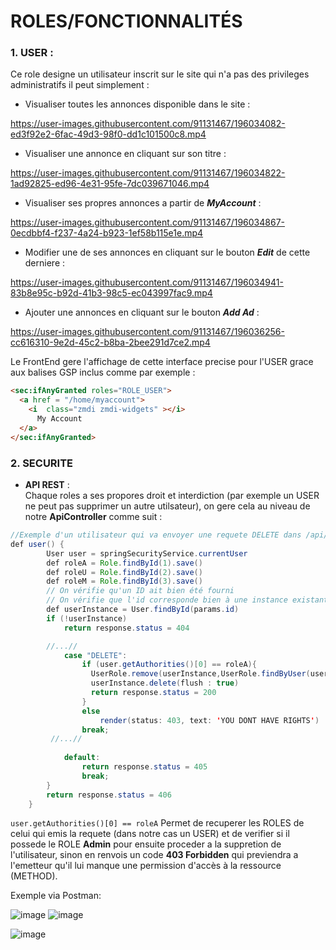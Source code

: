 # ROLES/FONCTIONNALITÉS
### 1. USER :
Ce role designe un utilisateur inscrit sur le site qui n'a pas des privileges administratifs il peut simplement :
- Visualiser toutes les annonces disponible dans le site : 

https://user-images.githubusercontent.com/91131467/196034082-ed3f92e2-6fac-49d3-98f0-dd1c101500c8.mp4

- Visualiser une annonce en cliquant sur son titre :

https://user-images.githubusercontent.com/91131467/196034822-1ad92825-ed96-4e31-95fe-7dc039671046.mp4

- Visualiser ses propres annonces a partir de ***MyAccount*** : 

https://user-images.githubusercontent.com/91131467/196034867-0ecdbbf4-f237-4a24-b923-1ef58b115e1e.mp4

- Modifier une de ses annonces en cliquant sur le bouton ***Edit*** de cette derniere :

https://user-images.githubusercontent.com/91131467/196034941-83b8e95c-b92d-41b3-98c5-ec043997fac9.mp4

- Ajouter une annonces en cliquant sur le bouton ***Add Ad*** :

https://user-images.githubusercontent.com/91131467/196036256-cc616310-9e2d-45c2-b8ba-2bee291d7ce2.mp4

Le FrontEnd gere l'affichage de cette interface precise pour l'USER grace aux balises GSP inclus comme par exemple : 
```html
<sec:ifAnyGranted roles="ROLE_USER">
  <a href = "/home/myaccount">
    <i  class="zmdi zmdi-widgets" ></i>
      My Account
  </a>
</sec:ifAnyGranted>
```
### 2. SECURITE
- **API REST** :  
Chaque roles a ses propores droit et interdiction (par exemple un USER ne peut pas supprimer un autre utilsateur), on gere cela au niveau de notre **ApiController** comme suit :
```java
//Exemple d'un utilisateur qui va envoyer une requete DELETE dans /api/user/id
def user() {
        User user = springSecurityService.currentUser
        def roleA = Role.findById(1).save()
        def roleU = Role.findById(2).save()
        def roleM = Role.findById(3).save()
        // On vérifie qu'un ID ait bien été fourni
        // On vérifie que l'id corresponde bien à une instance existante
        def userInstance = User.findById(params.id)
        if (!userInstance)
            return response.status = 404

        //...//
            case "DELETE":
                if (user.getAuthorities()[0] == roleA){
                  UserRole.remove(userInstance,UserRole.findByUser(userInstance).getRole())
                  userInstance.delete(flush : true)
                  return response.status = 200
                }
                else
                    render(status: 403, text: 'YOU DONT HAVE RIGHTS')
                break;
         //...//
         
            default:
                return response.status = 405
                break;
        }
        return response.status = 406
    }
```
`user.getAuthorities()[0] == roleA` Permet de recuperer les ROLES de celui qui emis la requete (dans notre cas un USER) et de verifier si il possede le ROLE **Admin** pour ensuite proceder a la suppretion de l'utilisateur, sinon en renvois un code **403 Forbidden** qui previendra a l'emetteur qu'il lui manque une permission d'accès à la ressource (METHOD).

Exemple via Postman: 

![image](https://user-images.githubusercontent.com/91131467/196038765-e464cfcd-ac2c-42e0-b915-d72a12136398.png) ![image](https://user-images.githubusercontent.com/91131467/196038906-dfc24522-d0cf-4efe-a999-a514592d5b3b.png)

![image](https://user-images.githubusercontent.com/91131467/196039003-28f4546e-7fde-4a7e-8bfd-b6759a6182f7.png)



